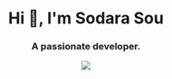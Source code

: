 <h1 align="center">Hi 👋, I'm Sodara Sou</h1>
<h3 align="center">A passionate developer.</h3>
<p align="center">
  <a href="https://skillicons.dev">
    <img src="https://skillicons.dev/icons?i=git,nextjs,laravel,kotlin,dotnet,postgres,firebase" />
  </a>
</p>
